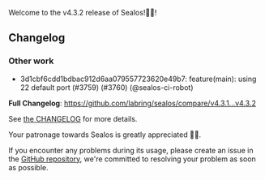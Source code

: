 Welcome to the v4.3.2 release of Sealos!🎉🎉!



## Changelog
### Other work
* 3d1cbf6cdd1bdbac912d6aa079557723620e49b7: feature(main): using 22 default port (#3759) (#3760) (@sealos-ci-robot)

**Full Changelog**: https://github.com/labring/sealos/compare/v4.3.1...v4.3.2

See [the CHANGELOG](https://github.com/labring/sealos/blob/main/CHANGELOG/CHANGELOG.md) for more details.

Your patronage towards Sealos is greatly appreciated 🎉🎉.

If you encounter any problems during its usage, please create an issue in the [GitHub repository](https://github.com/labring/sealos), we're committed to resolving your problem as soon as possible.
